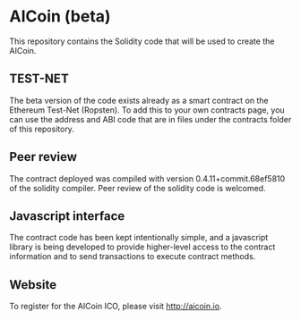 # AICoin (beta)
This repository contains the Solidity code that will be used to create the AICoin.

## TEST-NET
The beta version of the code exists already as a smart contract on the Ethereum Test-Net (Ropsten). To add this to your own contracts page, you can use the address and ABI code that are in files under the contracts folder of this repository.

## Peer review
The contract deployed was compiled with version 0.4.11+commit.68ef5810 of the solidity compiler. Peer review of the solidity code is welcomed.

## Javascript interface
The contract code has been kept intentionally simple, and a javascript library is being developed to provide higher-level access to the contract information and to send transactions to execute contract methods.

## Website
To register for the AICoin ICO, please visit http://aicoin.io.
